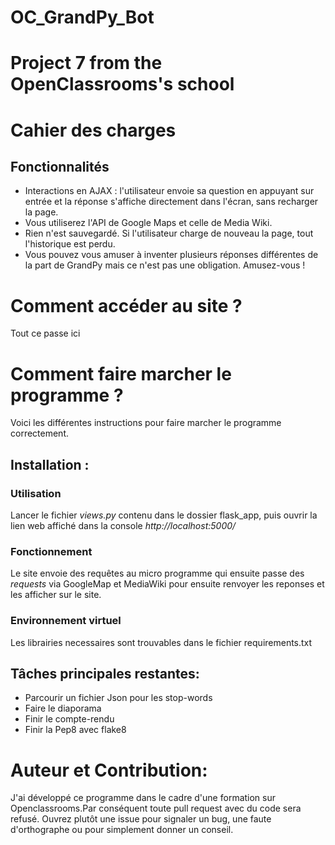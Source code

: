 # OC_GrandPy_Bot
# Project 7 from the OpenClassrooms's school

# Cahier des charges
## Fonctionnalités 
* Interactions en AJAX : l'utilisateur envoie sa question en appuyant sur entrée et la réponse s'affiche directement dans l'écran, sans recharger la page.
* Vous utiliserez l'API de Google Maps et celle de Media Wiki.
* Rien n'est sauvegardé. Si l'utilisateur charge de nouveau la page, tout l'historique est perdu.
* Vous pouvez vous amuser à inventer plusieurs réponses différentes de la part de GrandPy mais ce n'est pas une obligation. Amusez-vous !

# Comment accéder au site ?
Tout ce passe ici 

# Comment faire marcher le programme ?
Voici les différentes instructions pour faire marcher le programme correctement.
## Installation :

### Utilisation
Lancer le fichier *views.py* contenu dans le dossier flask_app, puis ouvrir la lien web affiché dans la console *http://localhost:5000/*

### Fonctionnement
Le site envoie des requêtes au micro programme qui ensuite passe des *requests* via GoogleMap et MediaWiki pour ensuite renvoyer les reponses et les afficher sur le site. 

### Environnement virtuel
Les librairies necessaires sont trouvables dans le fichier requirements.txt

## Tâches principales restantes:
* Parcourir un fichier Json pour les stop-words
* Faire le diaporama
* Finir le compte-rendu
* Finir la Pep8 avec flake8

# Auteur et Contribution:
J'ai développé ce programme dans le cadre d'une formation sur Openclassrooms.Par conséquent toute pull request avec du code sera refusé. Ouvrez plutôt une issue pour signaler un bug, une faute d'orthographe ou pour simplement donner un conseil.